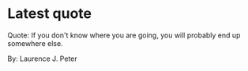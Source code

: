 # Latest quote 

Quote: If you don't know where you are going, you will probably end up somewhere else. 

By: Laurence J. Peter